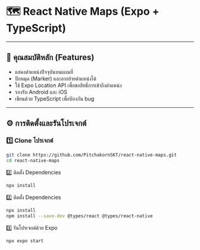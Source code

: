 # 🗺️ React Native Maps (Expo + TypeScript)
---

## 🚀 คุณสมบัติหลัก (Features)
- แสดงตำแหน่งปัจจุบันบนแผนที่
- ปักหมุด (Marker) และลากย้ายตำแหน่งได้
- ใช้ Expo Location API เพื่อขอสิทธิ์การเข้าถึงตำแหน่ง
- รองรับ Android และ iOS
- เขียนด้วย TypeScript เพื่อป้องกัน bug

---

## ⚙️ การติดตั้งและรันโปรเจกต์

### 1️⃣ Clone โปรเจกต์
```bash
git clone https://github.com/PitchakornSKT/react-native-maps.git
cd react-native-maps
```
2️⃣ ติดตั้ง Dependencies
```bash
npx install
```
2️⃣ ติดตั้ง Dependencies
```bash
npx install
npm install --save-dev @types/react @types/react-native
```
3️⃣ รันโปรเจกต์ด้วย Expo
```bash
npx expo start
```
